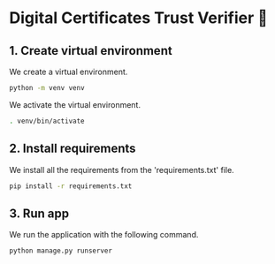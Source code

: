 # Digital Certificates Trust Verifier 🚀

## 1. Create virtual environment

We create a virtual environment.
```bash
python -m venv venv 
```

We activate the virtual environment.
```bash
. venv/bin/activate
```

## 2. Install requirements

We install all the requirements from the 'requirements.txt' file.
```bash
pip install -r requirements.txt
```
## 3. Run app

We run the application with the following command.
```bash
python manage.py runserver
```
